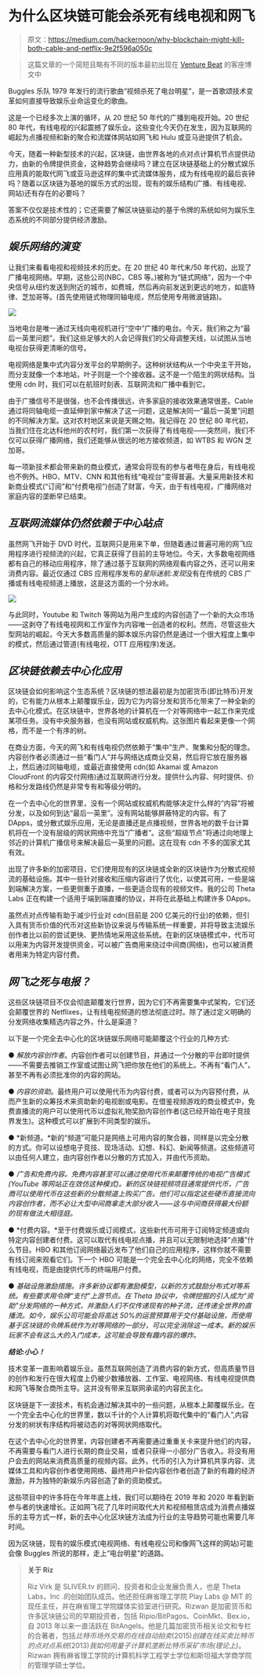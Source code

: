 # 为什么区块链可能会杀死有线电视和网飞

> 原文：<https://medium.com/hackernoon/why-blockchain-might-kill-both-cable-and-netflix-9e2f596a050c>

> 这篇文章的一个简短且略有不同的版本最初出现在 [Venture Beat](https://venturebeat.com/2018/01/28/how-blockchain-could-kill-both-cable-and-netflix/) 的客座博文中

Buggles 乐队 1979 年发行的流行歌曲“视频杀死了电台明星”，是一首歌颂技术变革如何直接导致娱乐业命运变化的歌曲。

这是一个已经多次上演的循环，从 20 世纪 50 年代的广播到电视开始。20 世纪 80 年代，有线电视的兴起震撼了娱乐业。这些变化今天仍在发生，因为互联网的崛起为点播视频和新的聚合和流媒体网站如网飞和 Hulu 或亚马逊提供了机会。

今天，随着一种新型技术的兴起，区块链，由世界各地的点对点计算机节点提供动力，由新的令牌提供资金，这种趋势会继续吗？建立在区块链基础上的分散式娱乐应用真的能取代网飞或亚马逊这样的集中式流媒体服务，成为有线电视的最后丧钟吗？随着以区块链为基地的娱乐方式的出现，现有的娱乐结构(广播、有线电视、网站)还有存在的必要吗？

答案不仅仅是技术性的；它还需要了解区块链驱动的基于令牌的系统如何为娱乐生态系统的不同部分提供经济激励。

## ***娱乐网络的演变***

让我们来看看电视和视频技术的历史。在 20 世纪 40 年代末/50 年代初，出现了广播电视网络。早期，这些公司(NBC，CBS 等。)被称为“链式网络”，因为一个中央信号从纽约发送到附近的城市，如费城，然后再向前发送到更远的地方，如底特律、芝加哥等。(首先使用链式物理同轴电缆，然后使用专用微波链路)。

![](img/27ee7c908235f5dddc4d8669a658cb4f.png)

当地电台是唯一通过天线向电视机进行“空中”广播的电台。今天，我们称之为“最后一英里问题”。我们这些足够大的人会记得我们的父母调整天线，以试图从当地电视台获得更清晰的信号。

电视网络是集中式内容分发平台的早期例子。这种树状结构从一个中央主干开始，而分支就像一个本地站，叶子则是一个个接收器。这不是一个陌生的网状结构。当使用 cdn 时，我们可以在航班时刻表、互联网流和广播中看到它。

由于广播信号不是很强，也不会传播很远，许多家庭的接收效果通常很差。Cable 通过将同轴电缆一直延伸到家中解决了这一问题，这是解决同一“最后一英里”问题的不同解决方案。这对农村地区来说是天赐之物。我记得在 20 世纪 80 年代初，当我们住在北达科他州的农村时，我们第一次获得了有线电视——突然间，我们不仅可以获得广播网络，我们还能够从很远的地方接收频道，如 WTBS 和 WGN 芝加哥。

每一项新技术都会带来新的商业模式，通常会将现有的参与者甩在身后，有线电视也不例外。HBO、MTV、CNN 和其他有线“电视台”变得普遍。大量采用新技术和新商业模式(“订阅”和“付费电视”)创造了财富，今天，由于有线电视，广播网络对家庭内容的垄断早已结束。

## ***互联网流媒体仍然依赖于中心站点***

虽然网飞开始于 DVD 时代，互联网只是用来下单，但随着通过普遍可用的网飞应用程序进行视频流的兴起，它真正获得了目前的主导地位。今天，大多数电视网络都有自己的移动应用程序，除了通过基于互联网的网络观看内容之外，还可以用来消费内容。最近仅通过 CBS 应用程序发布的*星际迷航:发现*没有在传统的 CBS 广播或有线电视频道上播放，这是这方面的一个分水岭。

![](img/65452a30607fd68f0913ca9faaaf4db5.png)

与此同时，Youtube 和 Twitch 等网站为用户生成的内容创造了一个新的大众市场——这剥夺了有线电视网和工作室作为内容唯一创造者的权利。然而，尽管这些大型网站的崛起，今天大多数高质量的脚本娱乐内容仍然是通过一个很大程度上集中的模式，然后通过管道(有线电视，OTT 应用程序)发送。

## ***区块链依赖去中心化应用***

区块链会如何影响这个生态系统？区块链的想法最初是为加密货币(即比特币)开发的，它有能力从根本上颠覆娱乐业，因为它为内容分发和货币化带来了一种全新的去中心化模式。在区块链中，世界各地的计算机在一个对等网络中一起工作来完成某项任务。没有中央服务器，也没有网站或权威机构。这张图片看起来更像一个网格，而不是一个有序的树。

在商业方面，今天的网飞和有线电视仍然依赖于“集中”生产、聚集和分配的理念。内容创作者必须通过一些“看门人”并与网络达成商业交易，然后将它放在服务器上，然后通过同轴电缆，或最近直接使用 cdn(如 Akamai 或 Amazon CloudFront 的内容交付网络)通过互联网进行分发。提供什么内容、何时提供、价格和分发路线仍然是非常专有和等级分明的。

在一个去中心化的世界里，没有一个网站或权威机构能够决定什么样的“内容”将被分发，以及如何到达“最后一英里”。没有网站能够屏蔽特定的内容。有了 DApps，或分散式娱乐应用，无论是直播还是点播视频，世界各地的数千台计算机将在一个没有层级的网状网络中充当“广播者”。这些“超级节点”将通过向地理上邻近的计算机广播信号来解决最后一英里的问题。这在现有 cdn 不多的国家尤其有效。

出现了许多新的加密项目，它们使用现有的区块链或全新的区块链作为分散式视频流的基础设施。其中一些针对接收和压缩内容进行了优化，以使其可用，一些是端到端解决方案，一些更侧重于直播，一些更适合现有的视频文件。我的公司 Theta Labs 正在构建一个适用于端到端直播的协议，并将在此基础上构建许多 DApps。

虽然点对点传输有助于减少行业对 cdn(目前是 200 亿美元的行业)的依赖，但引入具有货币价值的代币对这些新协议来说与传输系统一样重要，并将导致主流娱乐创作者比以前的尝试更快、更热情地采用这些系统。在新的区块链模式中，代币可以用来为内容开发提供资金，可以被广告商用来绕过中间商(网络)，也可以被消费者用来为特定内容付费。

## ***网飞之死与电报？***

这些区块链项目不仅会彻底颠覆发行世界，因为它们不再需要集中式架构，它们还会颠覆世界的 Netflixes，让有线电视频道的想法彻底过时。除了通过定义明确的分发网络收集精选内容之外，什么是渠道？

以下是一个完全去中心化的区块链娱乐网络可能颠覆这个行业的几种方式:

● *解放内容创作者*。内容创作者可以创建节目，并通过一个分散的平台即时提供——不需要去推销工作室或试图让网飞把你放在他们的系统上。不再有“看门人”，甚至不再有必须批准你的内容的网站。

● *内容的资助*。最终用户可以使用代币为内容付费，或者可以为内容预付费，从而产生新的众筹技术来资助新的电视剧或电影。在借鉴视频游戏的商业模式中，免费直播流的用户可以使用代币以虚拟礼物奖励内容创作者(这已经开始在电子竞技界发生)。这种模式可以扩展到不同类型的娱乐。

● *新频道。*新的“频道”可能只是网络上可用内容的聚合器，同样是以完全分散的方式。你可以设想电子竞技、现场活动、幻想、科幻、新闻等频道。这些频道可以由任何人建立，由内容创作者以分散的方式加入，并由代币资助。

● *广告和免费内容。免费内容甚至可以通过使用代币来颠覆传统的电视广告模式(YouTube 等网站正在效仿这种模式)。新的区块链视频项目通常提供代币，广告商可以使用代币在这些新的分散频道上购买广告。他们可以指定这些硬币直接流向内容创作者，而不必让大型中间商拿走大部分收入——这与中间商获得最大份额的现有做法大相径庭。*

● *付费内容。*至于付费娱乐或订阅模式，这些新代币可用于订阅特定频道或向特定内容创建者付费。这可以取代有线电视点播，并且可以无限制地选择“点播”什么节目。HBO 和其他订阅网络最近发布了他们自己的应用程序，这样你就不需要有线订阅来观看它们。下一个 HBO 可能是一个完全去中心化的网络，完全不依赖有线电视，而是由提供代币的终端用户付费。

● *基础设施激励措施。许多新协议都有激励模型，以新的方式鼓励分布式对等系统。有些要求用令牌“支付”上游节点。在 Theta 协议中，令牌挖掘的引入成为“资助”分发网络的一种方式，并激励人们不仅传递现有的种子流，还传递全世界的直播流。如今，娱乐公司可能会将高达 50%的运营预算用于交付基础设施，而使用基于区块链的令牌系统作为对等网络的一部分，可以完全消除这一成本。新的娱乐玩家不会有这么大的入门成本，这可能会导致有趣内容的爆炸。*

***结论:小心！***

技术变革一直影响着娱乐业。虽然互联网创造了消费内容的新方式，但高质量节目的创作和发行在很大程度上仍被少数播放器、工作室、电视网络、有线电视提供商和网飞等聚合商所主导。这并没有带来互联网承诺的内容民主化。

区块链是下一波技术，有机会通过解决其中的一些问题，从根本上颠覆娱乐业。在一个完全去中心化的世界里，数以千计的个人计算机将取代集中的“看门人”,内容分发的树状有序结构将被动态的对等网状网络取代。

在这个去中心化的世界里，内容创建者不再需要通过重重关卡来提升他们的内容，不再需要与看门人进行长期的商业交易，或者只获得一小部分广告收入。将没有用户会去的网站来消费高质量的视频内容。此外，代币的引入为计算机共享内容、流媒体工具和内容创作者使用网络、最终用户补偿内容创作者创造了新的有趣的经济激励，并为独特的新娱乐内容创造了新的资助模式。

这些项目中的许多将在今年年底上线，我们可以期待在 2019 年和 2020 年看到新参与者的快速增长。正如网飞花了几年时间取代大片和视频租赁店成为消费点播娱乐的主导方式一样，新的去中心化区块链方法成为行业的主导趋势可能也需要几年时间。

因为区块链，现有的娱乐模式(电视网络、有线电视公司和像网飞这样的网站)可能会像 Buggles 所说的那样，走上“电台明星”的道路。

> **关于 Riz**
> 
> Riz Virk 是 SLIVER.tv 的顾问、投资者和企业发展负责人，也是 Theta Labs，Inc .的创始团队成员。他还担任麻省理工学院 Play Labs @ MIT 的现任主任，并在麻省理工学院媒体实验室进行研究。Rizwan 是加密货币和许多区块链公司的早期投资者，包括 Ripio/BitPagos、CoinMkt、Bex.io，自 2013 年以来一直活跃在 BitAngels。他是几篇加密货币相关论文和专栏的合著者，包括*比特币场外交易的在线自动拍卖*(2015)*创建在线买卖比特币的点对点系统*(2013)*我如何用量子计算机垄断比特币采矿市场(理论上)*。Rizwan 拥有麻省理工学院的计算机科学工程学士学位和斯坦福大学商学院的管理学硕士学位。
